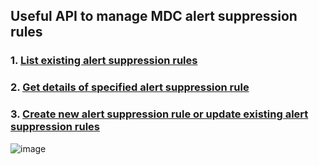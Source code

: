 ## Useful API to manage MDC alert suppression rules

### 1. [List existing alert suppression rules](https://learn.microsoft.com/en-us/rest/api/defenderforcloud/alerts-suppression-rules/list?tabs=HTTP)

### 2. [Get details of specified alert suppression rule](https://learn.microsoft.com/en-us/rest/api/defenderforcloud/alerts-suppression-rules/get?tabs=HTTP)

### 3. [Create new alert suppression rule or update existing alert suppression rules](https://learn.microsoft.com/en-us/rest/api/defenderforcloud/alerts-suppression-rules/update?tabs=HTTP)
![image](https://user-images.githubusercontent.com/96930989/221884648-760f1b45-daae-471f-b634-cd0a4f3d6adb.png)
